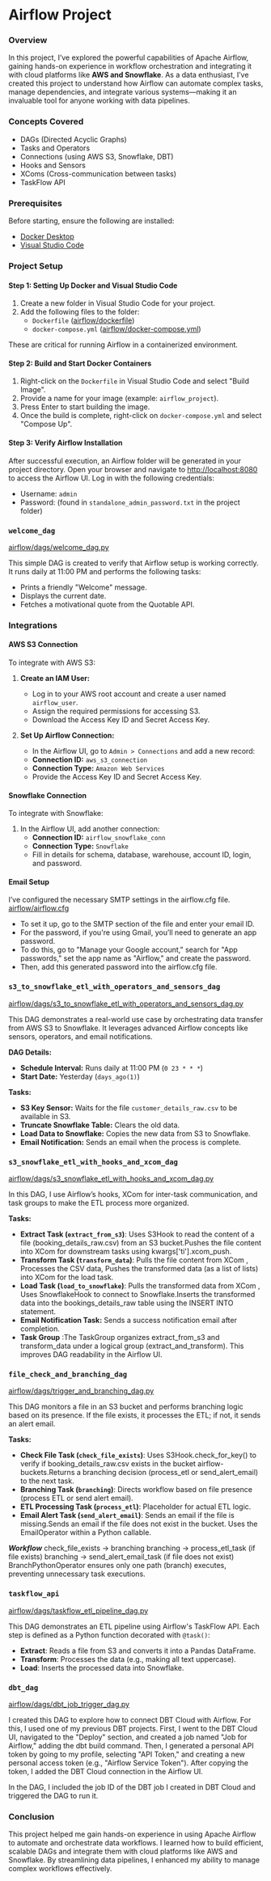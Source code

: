 # Airflow Project

### Overview

In this project, I’ve explored the powerful capabilities of Apache Airflow, gaining hands-on experience in workflow orchestration and integrating it with cloud platforms like **AWS and Snowflake**. As a data enthusiast, I’ve created this project to understand how Airflow can automate complex tasks, manage dependencies, and integrate various systems—making it an invaluable tool for anyone working with data pipelines.

### Concepts Covered

- DAGs (Directed Acyclic Graphs)
- Tasks and Operators
- Connections (using AWS S3, Snowflake, DBT)
- Hooks and Sensors
- XComs (Cross-communication between tasks)
- TaskFlow API

### Prerequisites

Before starting, ensure the following are installed:

- [Docker Desktop](https://docs.docker.com/desktop/setup/install/windows-install/)
- [Visual Studio Code](https://code.visualstudio.com/download)

### Project Setup

#### Step 1: Setting Up Docker and Visual Studio Code

1. Create a new folder in Visual Studio Code for your project.
2. Add the following files to the folder:
   - `Dockerfile` ([airflow/dockerfile](airflow/dockerfile))
   - `docker-compose.yml` ([airflow/docker-compose.yml](airflow/docker-compose.yml))

These are critical for running Airflow in a containerized environment.

#### Step 2: Build and Start Docker Containers

1. Right-click on the `Dockerfile` in Visual Studio Code and select "Build Image".
2. Provide a name for your image (example: `airflow_project`).
3. Press Enter to start building the image.
4. Once the build is complete, right-click on `docker-compose.yml` and select "Compose Up".

#### Step 3: Verify Airflow Installation

After successful execution, an Airflow folder will be generated in your project directory. Open your browser and navigate to [http://localhost:8080](http://localhost:8080/) to access the Airflow UI. Log in with the following credentials:
- Username: `admin`
- Password: (found in `standalone_admin_password.txt` in the project folder)

### `welcome_dag`

[airflow/dags/welcome_dag.py](airflow/dags/welcome_dag.py)

This simple DAG is created to verify that Airflow setup is working correctly. It runs daily at 11:00 PM and performs the following tasks:
- Prints a friendly "Welcome" message.
- Displays the current date.
- Fetches a motivational quote from the Quotable API.

### Integrations

#### AWS S3 Connection

To integrate with AWS S3:

1. **Create an IAM User:**
   - Log in to your AWS root account and create a user named `airflow_user`.
   - Assign the required permissions for accessing S3.
   - Download the Access Key ID and Secret Access Key.

2. **Set Up Airflow Connection:**
   - In the Airflow UI, go to `Admin > Connections` and add a new record:
   - **Connection ID:** `aws_s3_connection`
   - **Connection Type:** `Amazon Web Services`
   - Provide the Access Key ID and Secret Access Key.

#### Snowflake Connection

To integrate with Snowflake:

1. In the Airflow UI, add another connection:
   - **Connection ID:** `airflow_snowflake_conn`
   - **Connection Type:** `Snowflake`
   - Fill in details for schema, database, warehouse, account ID, login, and password.

#### Email Setup

I’ve configured the necessary SMTP settings in the airflow.cfg file.
[airflow/airflow.cfg](airflow/airflow.cfg) 

 - To set it up, go to the SMTP section of the file and enter your email ID. 
 - For the password, if you're using Gmail, you’ll need to generate an app password.
 - To do this, go to "Manage your Google account," search for "App passwords," set the app name as "Airflow," and create the password. 
 - Then, add this generated password into the airflow.cfg file.

### `s3_to_snowflake_etl_with_operators_and_sensors_dag`

[airflow/dags/s3_to_snowflake_etl_with_operators_and_sensors_dag.py](airflow/dags/s3_to_snowflake_etl_with_operators_and_sensors_dag.py)

This DAG demonstrates a real-world use case by orchestrating data transfer from AWS S3 to Snowflake. It leverages advanced Airflow concepts like sensors, operators, and email notifications.

**DAG Details:**
- **Schedule Interval:** Runs daily at 11:00 PM (`0 23 * * *`)
- **Start Date:** Yesterday (`days_ago(1)`)

**Tasks:**
- **S3 Key Sensor:** Waits for the file `customer_details_raw.csv` to be available in S3.
- **Truncate Snowflake Table:** Clears the old data.
- **Load Data to Snowflake:** Copies the new data from S3 to Snowflake.
- **Email Notification:** Sends an email when the process is complete.

### `s3_snowflake_etl_with_hooks_and_xcom_dag`

[airflow/dags/s3_snowflake_etl_with_hooks_and_xcom_dag.py](airflow/dags/s3_snowflake_etl_with_hooks_and_xcom_dag.py)

In this DAG, I use Airflow’s hooks, XCom for inter-task communication, and task groups to make the ETL process more organized.

**Tasks:**
- **Extract Task (`extract_from_s3`)**: Uses S3Hook to read the content of a file (booking_details_raw.csv) from an S3 bucket.Pushes the file content into XCom for downstream tasks using kwargs['ti'].xcom_push.
- **Transform Task (`transform_data`)**: Pulls the file content from XCom , Processes the CSV data, Pushes the transformed data (as a list of lists) into XCom for the load task.
- **Load Task (`load_to_snowflake`)**: Pulls the transformed data from XCom , Uses SnowflakeHook to connect to Snowflake.Inserts the transformed data into the bookings_details_raw table using the INSERT INTO statement.
- **Email Notification Task:** Sends a success notification email after completion.
- **Task Group** :The TaskGroup organizes extract_from_s3 and transform_data under a logical group (extract_and_transform). This improves DAG readability in the Airflow UI.

### `file_check_and_branching_dag`

[airflow/dags/trigger_and_branching_dag.py](airflow/dags/trigger_and_branching_dag.py)

This DAG monitors a file in an S3 bucket and performs branching logic based on its presence. If the file exists, it processes the ETL; if not, it sends an alert email.

**Tasks:**
- **Check File Task (`check_file_exists`)**: Uses S3Hook.check_for_key() to verify if booking_details_raw.csv exists in the bucket airflow-buckets.Returns a branching decision (process_etl or send_alert_email) to the next task.
- **Branching Task (`branching`)**: Directs workflow based on file presence (process ETL or send alert email).
- **ETL Processing Task (`process_etl`)**: Placeholder for actual ETL logic.
- **Email Alert Task (`send_alert_email`)**: Sends an email if the file is missing.Sends an email if the file does not exist in the bucket.
Uses the EmailOperator within a Python callable.

***Workflow***
check_file_exists → branching
branching → process_etl_task (if file exists)
branching → send_alert_email_task (if file does not exist)
BranchPythonOperator ensures only one path (branch) executes, preventing unnecessary task executions.

### `taskflow_api`

[airflow/dags/taskflow_etl_pipeline_dag.py](airflow/dags/taskflow_etl_pipeline_dag.py)

This DAG demonstrates an ETL pipeline using Airflow's TaskFlow API. Each step is defined as a Python function decorated with `@task()`:
- **Extract**: Reads a file from S3 and converts it into a Pandas DataFrame.
- **Transform**: Processes the data (e.g., making all text uppercase).
- **Load**: Inserts the processed data into Snowflake.

### `dbt_dag`

[airflow/dags/dbt_job_trigger_dag.py](airflow/dags/dbt_job_trigger_dag.py)

I created this DAG to explore how to connect DBT Cloud with Airflow. For this, I used one of my previous DBT projects. First, I went to the DBT Cloud UI, navigated to the "Deploy" section, and created a job named "Job for Airflow," adding the dbt build command. 
Then, I generated a personal API token by going to my profile, selecting "API Token," and creating a new personal access token (e.g., "Airflow Service Token"). After copying the token, I added the DBT Cloud connection in the Airflow UI.

In the DAG, I included the job ID of the DBT job I created in DBT Cloud and triggered the DAG to run it.

### Conclusion

This project helped me gain hands-on experience in using Apache Airflow to automate and orchestrate data workflows. I learned how to build efficient, scalable DAGs and integrate them with cloud platforms like AWS and Snowflake. By streamlining data pipelines, I enhanced my ability to manage complex workflows effectively.
